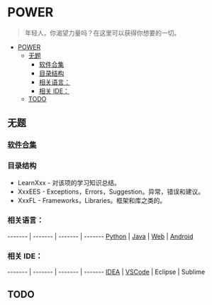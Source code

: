 # POWER

> 年轻人，你渴望力量吗？在这里可以获得你想要的一切。

- [POWER](#power)
    - [无题](#%E6%97%A0%E9%A2%98)
        - [软件合集](#%E8%BD%AF%E4%BB%B6%E5%90%88%E9%9B%86)
        - [目录结构](#%E7%9B%AE%E5%BD%95%E7%BB%93%E6%9E%84)
        - [相关语言：](#%E7%9B%B8%E5%85%B3%E8%AF%AD%E8%A8%80)
        - [相关 IDE：](#%E7%9B%B8%E5%85%B3-ide)
    - [TODO](#todo)

## 无题

### [软件合集](https://github.com/SimbaPing/POWER/tree/master/Other/软件合集.md/)

### 目录结构

- LearnXxx - 对该项的学习知识总结。
- XxxEES - Exceptions，Errors，Suggestion。异常，错误和建议。
- XxxFL - Frameworks，Libraries。框架和库之类的。

### 相关语言：

------- | ------- | ------- | -------
[Python](https://github.com/SimbaPing/POWER/tree/master/Python/) | [Java](https://github.com/SimbaPing/POWER/tree/master/Java/) | [Web](https://github.com/SimbaPing/POWER/tree/master/Web/) | [Android](https://github.com/SimbaPing/POWER/tree/master/Android/)

### 相关 IDE：

------- | ------- | ------- | -------
[IDEA](https://github.com/SimbaPing/POWER/tree/master/IDE/IDEA.md/) | [VSCode](https://github.com/SimbaPing/POWER/tree/master/IDE/VSCode.md/) | Eclipse | Sublime

## TODO